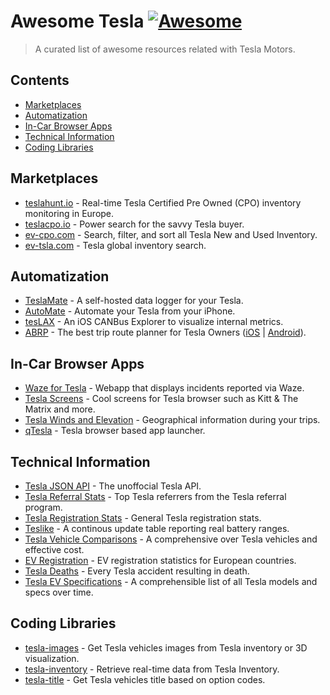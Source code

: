 # Awesome Tesla [![Awesome](https://awesome.re/badge-flat2.svg)](https://github.com/sindresorhus/awesome)

> A curated list of awesome resources related with Tesla Motors.

## Contents

- [Marketplaces](#marketplaces)
- [Automatization](#automatization)
- [In-Car Browser Apps](#in-car-browser-apps)
- [Technical Information](#technical-information)
- [Coding Libraries](#coding-libraries)

## Marketplaces

- [teslahunt.io](https://teslahunt.io/) - Real-time Tesla Certified Pre Owned (CPO) inventory monitoring in Europe.
- [teslacpo.io](https://www.teslacpo.io/) - Power search for the savvy Tesla buyer.
- [ev-cpo.com](https://ev-cpo.com/) - Search, filter, and sort all Tesla New and Used Inventory.
- [ev-tsla.com](https://ev-tsla.com/) - Tesla global inventory search.

## Automatization

- [TeslaMate](https://github.com/adriankumpf/teslamate) - A self-hosted data logger for your Tesla.
- [AutoMate](https://apps.apple.com/us/app/automate-for-tesla/id1382111619) - Automate your Tesla from your iPhone.
- [tesLAX](https://apps.apple.com/us/app/teslax-canbus-explorer/id1495403139) - An iOS CANBus Explorer to visualize internal metrics.
- [ABRP](https://abetterrouteplanner.com/) - The best trip route planner for Tesla Owners ([iOS](https://apps.apple.com/us/app/a-better-routeplanner-abrp/id1490860521) | [Android](https://play.google.com/store/apps/details?id=com.iternio.abrpapp)).

## In-Car Browser Apps

- [Waze for Tesla](https://teslawaze.azurewebsites.net) - Webapp that displays incidents reported via Waze.
- [Tesla Screens](http://www.kinetic.com/teslascreens/) - Cool screens for Tesla browser such as Kitt & The Matrix and more.
- [Tesla Winds and Elevation](https://teslawinds.com/) - Geographical information during your trips.
- [qTesla](https://qtes.la/) - Tesla browser based app launcher.

## Technical Information

- [Tesla JSON API](https://tesla-api.timdorr.com) - The unoffocial Tesla API.
- [Tesla Referral Stats](https://top.teslastats.no) - Top Tesla referrers from the Tesla referral program.
- [Tesla Registration Stats](https://teslastats.no) - General Tesla registration stats.
- [Teslike](https://teslike.com) - A continous update table reporting real battery ranges.
- [Tesla Vehicle Comparisons](https://docs.google.com/spreadsheets/d/1Rv464J1RsXNBNddy008IPsQfVrO4kHPh_L4HWKpG4bo/edit#gid=0) - A comprehensive over Tesla vehicles and effective cost.
- [EV Registration](https://eu-evs.com/) - EV registration statistics for European countries.
- [Tesla Deaths](https://www.tesladeaths.com) - Every Tesla accident resulting in death.
- [Tesla EV Specifications](https://www.evspecifications.com/en/brand/b1e92) - A comprehensible list of all Tesla models and specs over time.

## Coding Libraries

- [tesla-images](https://github.com/teslahunt/tesla-images) - Get Tesla vehicles images from Tesla inventory or 3D visualization.
- [tesla-inventory](https://github.com/teslahunt/tesla-inventory) - Retrieve real-time data from Tesla Inventory.
- [tesla-title](https://github.com/teslahunt/tesla-title) - Get Tesla vehicles title based on option codes.
